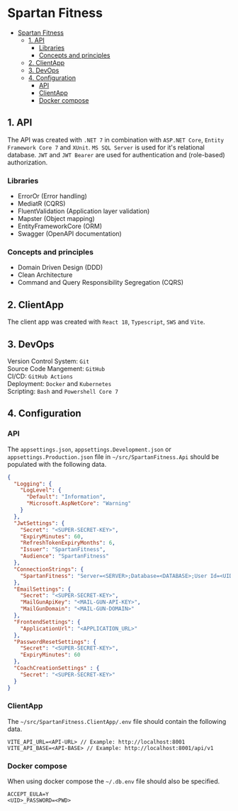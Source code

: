 # Spartan Fitness

- [Spartan Fitness](#spartan-fitness)
  - [1. API](#1-api)
    - [Libraries](#libraries)
    - [Concepts and principles](#concepts-and-principles)
  - [2. ClientApp](#2-clientapp)
  - [3. DevOps](#3-devops)
  - [4. Configuration](#4-configuration)
    - [API](#api)
    - [ClientApp](#clientapp)
    - [Docker compose](#docker-compose)

## 1. API

The API was created with `.NET 7` in combination with `ASP.NET Core`, `Entity Framework Core 7` and `XUnit`. `MS SQL Server` is used for it's relational database. `JWT` and `JWT Bearer` are used for authentication and (role-based) authorization.

### Libraries

- ErrorOr (Error handling)
- MediatR (CQRS)
- FluentValidation (Application layer validation)
- Mapster (Object mapping)
- EntityFrameworkCore (ORM)
- Swagger (OpenAPI documentation)

### Concepts and principles

- Domain Driven Design (DDD)
- Clean Architecture
- Command and Query Responsibility Segregation (CQRS)

## 2. ClientApp

The client app was created with `React 18`, `Typescript`, `SWS` and `Vite`.

## 3. DevOps

Version Control System: `Git`<br/>
Source Code Mangement: `GitHub`<br/>
CI/CD: `GitHub Actions`<br/>
Deployment: `Docker` and `Kubernetes`<br/>
Scripting: `Bash` and `Powershell Core 7`<br/>

## 4. Configuration

### API

The `appsettings.json`, `appsettings.Development.json` or `appsettings.Production.json` file in `~/src/SpartanFitness.Api` should be populated with the following data.

```json
{
  "Logging": {
    "LogLevel": {
      "Default": "Information",
      "Microsoft.AspNetCore": "Warning"
    }
  },
  "JwtSettings": {
    "Secret": "<SUPER-SECRET-KEY>",
    "ExpiryMinutes": 60,
    "RefreshTokenExpiryMonths": 6,
    "Issuer": "SpartanFitness",
    "Audience": "SpartanFitness"
  },
  "ConnectionStrings": {
    "SpartanFitness": "Server=<SERVER>;Database=<DATABASE>;User Id=<UID>;Password=<PWD>;TrustServerCertificate=true;"
  },
  "EmailSettings": {
    "Secret": "<SUPER-SECRET-KEY>",
    "MailGunApiKey": "<MAIL-GUN-API-KEY>",
    "MailGunDomain": "<MAIL-GUN-DOMAIN>"
  },
  "FrontendSettings": {
    "ApplicationUrl": "<APPLICATION_URL>"
  },
  "PasswordResetSettings": {
    "Secret": "<SUPER-SECRET-KEY>",
    "ExpiryMinutes": 60
  },
  "CoachCreationSettings" : {
    "Secret": "<SUPER-SECRET-KEY>"
  }
}
```

### ClientApp

The `~/src/SpartanFitness.ClientApp/.env` file should contain the following data.

```env
VITE_API_URL=<API-URL> // Example: http://localhost:8001
VITE_API_BASE=<API-BASE> // Example: http://localhost:8001/api/v1
```

### Docker compose

When using docker compose the `~/.db.env` file should also be specified.

```env
ACCEPT_EULA=Y
<UID>_PASSWORD=<PWD>
```
